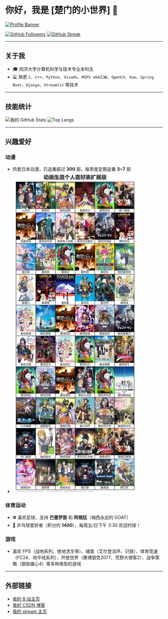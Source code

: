 # 你好，我是 [楚门的小世界] 👋

[![Profile Banner](https://via.placeholder.com/1200x300?text=Welcome+to+Truman-min-show)](https://github.com/Truman-min-show)

[![GitHub Followers](https://img.shields.io/github/followers/Truman-min-show?style=social)](https://github.com/Truman-min-show)
[![GitHub Streak](https://github-readme-streak-stats.herokuapp.com/?user=Truman-min-show)](https://git.io/streak-stats)

---

## 关于我

- 🎓 同济大学计算机科学与技术专业本科生
- 💻 熟悉 `C`、`C++`、`Python`、`Vivado`、`MIPS x64汇编`、`OpenCV`、`Vue`、`Spring Boot`、`Django`、`Streamlit` 等技术

---

## 技能统计

![我的 GitHub Stats](https://github-readme-stats.vercel.app/api?username=Truman-min-show&show_icons=true)
![Top Langs](https://github-readme-stats.vercel.app/api/top-langs/?username=Truman-min-show&layout=compact)

---

## 兴趣爱好

### 动漫
- 热爱日本动漫，已追番超过 **300** 部，每季度定期追番 **3~7** 部
- ![动漫生涯爱好表](./anime_career_image.jpg)

### 体育运动
- ⚽️ 喜欢足球，支持 **巴塞罗那** 和 **阿根廷**（梅西永远的 GOAT）
- 🏓 乒乓球爱好者（积分约 **1400**），每周五/日下午 3:30 欢迎约球！

### 游戏
- 喜欢 FPS（战地系列、绝地求生等）、魂类（艾尔登法环、只狼）、体育竞速（FC24、地平线系列）、开放世界（赛博朋克2077、荒野大镖客2）、战争策略（钢铁雄心4）等多种类型的游戏

---

## 外部链接

- [我的 B 站主页](https://space.bilibili.com/481025134?spm_id_from=333.1007.0.0)
- [我的 CSDN 博客](https://blog.csdn.net/Truman_min_show)
- [我的 stream 主页](https://steamcommunity.com/profiles/76561199494906644/)
